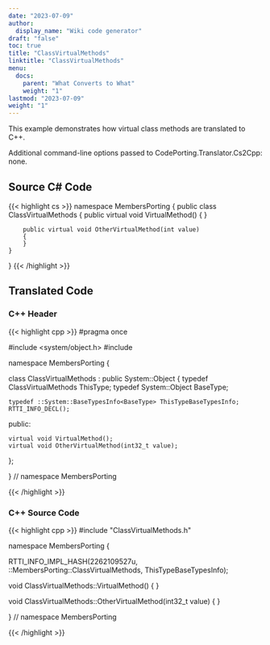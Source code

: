 ```yaml
---
date: "2023-07-09"
author:
  display_name: "Wiki code generator"
draft: "false"
toc: true
title: "ClassVirtualMethods"
linktitle: "ClassVirtualMethods"
menu:
  docs:
    parent: "What Converts to What"
    weight: "1"
lastmod: "2023-07-09"
weight: "1"
---
```


This example demonstrates how virtual class methods are translated to C++.

Additional command-line options passed to CodePorting.Translator.Cs2Cpp: none.

## Source C# Code ##

{{< highlight cs >}}
namespace MembersPorting
{
    public class ClassVirtualMethods
    {
        public virtual void VirtualMethod()
        {
        }

        public virtual void OtherVirtualMethod(int value)
        {
        }
    }
}
{{< /highlight >}}

## Translated Code ##

### C++ Header ###

{{< highlight cpp >}}
#pragma once

#include <system/object.h>
#include <cstdint>

namespace MembersPorting {

class ClassVirtualMethods : public System::Object
{
    typedef ClassVirtualMethods ThisType;
    typedef System::Object BaseType;
    
    typedef ::System::BaseTypesInfo<BaseType> ThisTypeBaseTypesInfo;
    RTTI_INFO_DECL();
    
public:

    virtual void VirtualMethod();
    virtual void OtherVirtualMethod(int32_t value);
    
};

} // namespace MembersPorting



{{< /highlight >}}

### C++ Source Code ###

{{< highlight cpp >}}
#include "ClassVirtualMethods.h"

namespace MembersPorting {

RTTI_INFO_IMPL_HASH(2262109527u, ::MembersPorting::ClassVirtualMethods, ThisTypeBaseTypesInfo);

void ClassVirtualMethods::VirtualMethod()
{
}

void ClassVirtualMethods::OtherVirtualMethod(int32_t value)
{
}

} // namespace MembersPorting

{{< /highlight >}}

